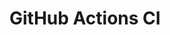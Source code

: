# GitHub Actions CI



































































































































































































































































































































































































































































































































































































































































































































